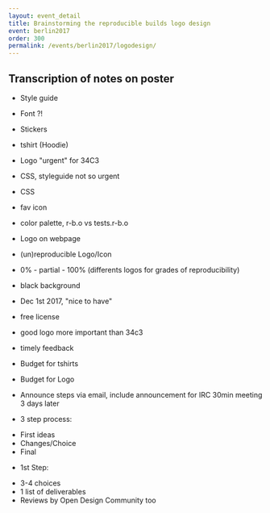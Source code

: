 ```yaml
---
layout: event_detail
title: Brainstorming the reproducible builds logo design
event: berlin2017
order: 300
permalink: /events/berlin2017/logodesign/
---
```



Transcription of notes on poster
--------------------------------

* Style guide
* Font ?!
* Stickers
* tshirt (Hoodie)
* Logo "urgent" for 34C3
* CSS, styleguide not so urgent
* CSS
* fav icon
* color palette, r-b.o vs tests.r-b.o
* Logo on webpage
* (un)reproducible Logo/Icon
* 0% - partial - 100% (differents logos for grades of reproducibility)
* black background
* Dec 1st 2017, "nice to have"
* free license
* good logo more important than 34c3
* timely feedback
* Budget for tshirts
* Budget for Logo
* Announce steps via email, include announcement for IRC 30min meeting 3 days later

* 3 step process:
 - First ideas
 - Changes/Choice
 - Final

* 1st Step:
 - 3-4 choices
 - 1 list of deliverables
 - Reviews by Open Design Community too

